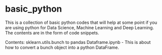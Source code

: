 # basic_python
This is a collection of basic python codes that will help at some point if you are using python for Data Science, Machine Learning and Deep Learning. The contents are in the form of code snippets.

Contents:
sklearn.utils.bunch to pandas Dataframe.ipynb - This is about how to convert a bunch object into a python DataFrame.
